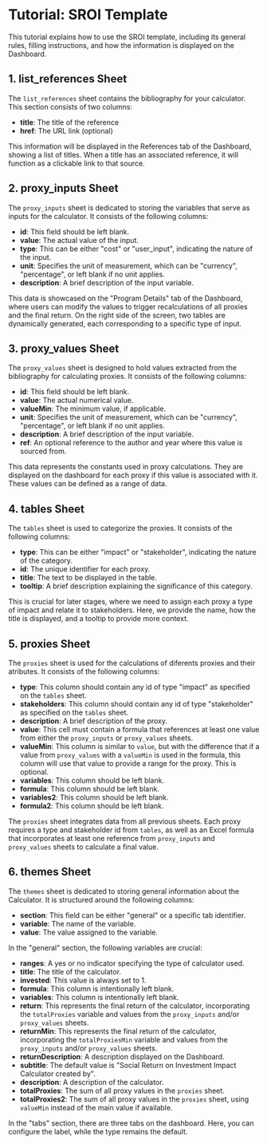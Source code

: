 # Tutorial: SROI Template

This tutorial explains how to use the SROI template, including its general rules, filling instructions, and how the information is displayed on the Dashboard.

## 1. list_references Sheet

The `list_references` sheet contains the bibliography for your calculator. This section consists of two columns:
- **title**: The title of the reference
- **href**: The URL link (optional)

This information will be displayed in the References tab of the Dashboard, showing a list of titles. When a title has an associated reference, it will function as a clickable link to that source.

## 2. proxy_inputs Sheet

The `proxy_inputs` sheet is dedicated to storing the variables that serve as inputs for the calculator. It consists of the following columns:
- **id**: This field should be left blank.
- **value**: The actual value of the input.
- **type**: This can be either "cost" or "user_input", indicating the nature of the input.
- **unit**: Specifies the unit of measurement, which can be "currency", "percentage", or left blank if no unit applies.
- **description**: A brief description of the input variable.

This data is showcased on the "Program Details" tab of the Dashboard, where users can modify the values to trigger recalculations of all proxies and the final return. On the right side of the screen, two tables are dynamically generated, each corresponding to a specific type of input.

## 3. proxy_values Sheet

The `proxy_values` sheet is designed to hold values extracted from the bibliography for calculating proxies. It consists of the following columns:
- **id**: This field should be left blank.
- **value**: The actual numerical value.
- **valueMin**: The minimum value, if applicable.
- **unit**: Specifies the unit of measurement, which can be "currency", "percentage", or left blank if no unit applies.
- **description**: A brief description of the input variable.
- **ref**: An optional reference to the author and year where this value is sourced from.

This data represents the constants used in proxy calculations. They are displayed on the dashboard for each proxy if this value is associated with it. These values can be defined as a range of data.

## 4. tables Sheet

The `tables` sheet is used to categorize the proxies. It consists of the following columns:
- **type**: This can be either "impact" or "stakeholder", indicating the nature of the category.
- **id**: The unique identifier for each proxy.
- **title**: The text to be displayed in the table.
- **tooltip**: A brief description explaining the significance of this category.

This is crucial for later stages, where we need to assign each proxy a type of impact and relate it to stakeholders. Here, we provide the name, how the title is displayed, and a tooltip to provide more context.

## 5. proxies Sheet

The `proxies` sheet is used for the calculations of diferents proxies and their atributes. It consists of the following columns:
- **type**: This column should contain any id of type "impact" as specified on the `tables` sheet.
- **stakeholders**: This column should contain any id of type "stakeholder" as specified on the `tables` sheet.
- **description**: A brief description of the proxy.
- **value**: This cell must contain a formula that references at least one value from either the `proxy_inputs` or `proxy_values` sheets.
- **valueMin**: This column is similar to `value`, but with the difference that if a value from `proxy_values` with a `valueMin` is used in the formula, this column will use that value to provide a range for the proxy. This is optional.
- **variables**: This column should be left blank.
- **formula**: This column should be left blank.
- **variables2**: This column should be left blank.
- **formula2**: This column should be left blank.

The `proxies` sheet integrates data from all previous sheets. Each proxy requires a type and stakeholder id from `tables`, as well as an Excel formula that incorporates at least one reference from `proxy_inputs` and `proxy_values` sheets to calculate a final value.

## 6. themes Sheet

The `themes` sheet is dedicated to storing general information about the Calculator. It is structured around the following columns:
- **section**: This field can be either "general" or a specific tab identifier.
- **variable**: The name of the variable.
- **value**: The value assigned to the variable.

In the "general" section, the following variables are crucial:
- **ranges**: A yes or no indicator specifying the type of calculator used.
- **title**: The title of the calculator.
- **invested**: This value is always set to 1.
- **formula**: This column is intentionally left blank.
- **variables**: This column is intentionally left blank.
- **return**: This represents the final return of the calculator, incorporating the `totalProxies` variable and values from the `proxy_inputs` and/or `proxy_values` sheets.
- **returnMin**: This represents the final return of the calculator, incorporating the `totalProxiesMin` variable and values from the `proxy_inputs` and/or `proxy_values` sheets.
- **returnDescription**: A description displayed on the Dashboard.
- **subtitle**: The default value is "Social Return on Investment Impact Calculator created by".
- **description**: A description of the calculator.
- **totalProxies**: The sum of all proxy values in the `proxies` sheet.
- **totalProxies2**: The sum of all proxy values in the `proxies` sheet, using `valueMin` instead of the main value if available.

In the "tabs" section, there are three tabs on the dashboard. Here, you can configure the label, while the type remains the default.
